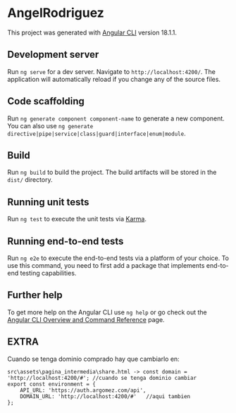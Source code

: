 # AngelRodriguez

This project was generated with [Angular CLI](https://github.com/angular/angular-cli) version 18.1.1.

## Development server

Run `ng serve` for a dev server. Navigate to `http://localhost:4200/`. The application will automatically reload if you change any of the source files.

## Code scaffolding

Run `ng generate component component-name` to generate a new component. You can also use `ng generate directive|pipe|service|class|guard|interface|enum|module`.

## Build

Run `ng build` to build the project. The build artifacts will be stored in the `dist/` directory.

## Running unit tests

Run `ng test` to execute the unit tests via [Karma](https://karma-runner.github.io).

## Running end-to-end tests

Run `ng e2e` to execute the end-to-end tests via a platform of your choice. To use this command, you need to first add a package that implements end-to-end testing capabilities.

## Further help

To get more help on the Angular CLI use `ng help` or go check out the [Angular CLI Overview and Command Reference](https://angular.dev/tools/cli) page.



## EXTRA

Cuando se tenga dominio comprado hay que cambiarlo en:

    src\assets\pagina_intermedia\share.html -> const domain = 'http://localhost:4200/#'; //cuando se tenga dominio cambiar
    export const environment = {
        API_URL: 'https://auth.argomez.com/api',
        DOMAIN_URL: 'http://localhost:4200/#'   //aqui tambien
    };
